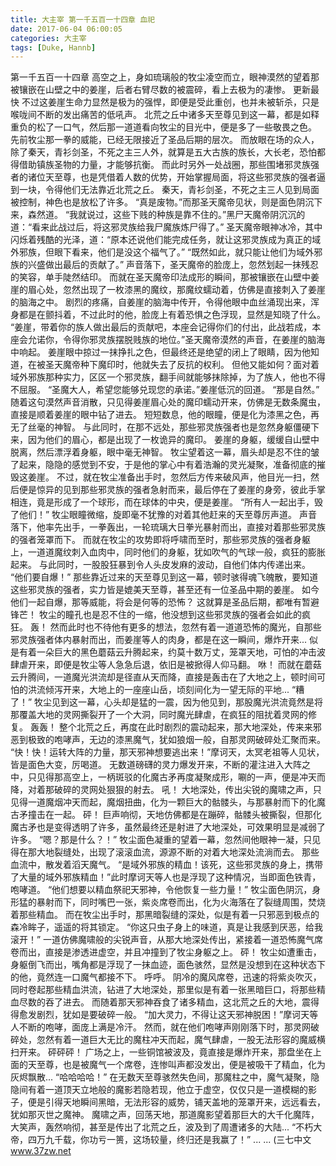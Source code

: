 ```yaml
---
title: 大主宰 第一千五百一十四章 血祀
date: 2017-06-04 06:00:05
categories: 大主宰
tags: [Duke, Hannb]
---
```


第一千五百一十四章
高空之上，身如琉璃般的牧尘凌空而立，眼神漠然的望着那被镶嵌在山壁之中的姜崖，后者右臂尽数的被震碎，看上去极为的凄惨。 更新最快
不过这姜崖生命力显然是极为的强悍，即便是受此重创，也并未被斩杀，只是喉咙间不断的发出痛苦的低吼声。
北荒之丘中诸多天至尊见到这一幕，都是如释重负的松了一口气，然后那一道道看向牧尘的目光中，便是多了一些敬畏之色。
先前牧尘那一拳的威能，已经无限接近了圣品后期的层次。
而放眼在场的众人，除了秦天，青衫剑圣，不死之主三人外，就算是五大古族的族长，大长老，恐怕都得借助镇族圣物的力量，才能够抗衡。
而此时另外一处战圈，那些围堵邪灵族强者的诸位天至尊，也是凭借着人数的优势，开始掌握局面，将这些邪灵族的强者逼到一块，令得他们无法靠近北荒之丘。
秦天，青衫剑圣，不死之主三人见到局面被控制，神色也是放松了许多。
“真是废物。”而那圣天魔帝见状，则是面色阴沉下来，森然道。
“我就说过，这些下贱的种族是靠不住的。”黑尸天魔帝阴沉沉的道：“看来此战过后，将这邪灵族给我尸魔族炼尸得了。”
圣天魔帝眼神冰冷，其中闪烁着残酷的光泽，道：“原本还说他们能完成任务，就让这邪灵族成为真正的域外邪族，但眼下看来，他们是没这个福气了。”
“既然如此，就只能让他们为域外邪族的兴盛做出最后的贡献了。”
声音落下，圣天魔帝的脸庞上，忽然划起一抹残忍的笑容，单手陡然结印。
而就在圣天魔帝印法成形的瞬间，那被镶嵌在山壁中姜崖的眉心处，忽然出现了一枚漆黑的魔纹，那魔纹蠕动着，仿佛是直接刺入了姜崖的脑海之中。
剧烈的疼痛，自姜崖的脑海中传开，令得他眼中血丝涌现出来，浑身都是在颤抖着，不过此时的他，脸庞上有着恐惧之色浮现，显然是知晓了什么。
“姜崖，带着你的族人做出最后的贡献吧，本座会记得你们的付出，此战若成，本座会允诺你，令得你邪灵族摆脱贱族的地位。”圣天魔帝漠然的声音，在姜崖的脑海中响起。
姜崖眼中掠过一抹挣扎之色，但最终还是绝望的闭上了眼睛，因为他知道，在被圣天魔帝种下魔印时，他就失去了反抗的权利。
但他又能如何？面对着域外邪族那种实力，区区一个邪灵族，翻手间就能够抹除掉，为了族人，他也不得不屈服。
“圣魔大人，希望您能够兑现您的承诺。”姜崖低沉的回道。
“那是自然。”
随着这句漠然声音消散，只见得姜崖眉心处的魔印蠕动开来，仿佛是无数条魔虫，直接是顺着姜崖的眼中钻了进去。
短短数息，他的眼瞳，便是化为漆黑之色，再无了丝毫的神智。
与此同时，在那不远处，那些邪灵族强者也是忽然身躯僵硬下来，因为他们的眉心，都是出现了一枚诡异的魔印。
姜崖的身躯，缓缓自山壁中脱离，然后漂浮着身躯，眼中毫无神智。
牧尘望着这一幕，眉头却是忍不住的皱了起来，隐隐的感觉到不安，于是他的掌心中有着浩瀚的灵光凝聚，准备彻底的摧毁这姜崖。
不过，就在牧尘准备出手时，忽然后方传来破风声，他目光一扫，然后便是惊异的见到那些邪灵族的强者急射而来，最后停在了姜崖的身旁，彼此手掌相连，竟是形成了一个球形，而在球体的中央，便是姜崖。
“所有人一起出手，毁了他们！”
牧尘眼瞳微缩，旋即毫不犹豫的对着其他赶来的天至尊厉声道。
声音落下，他率先出手，一拳轰出，一轮琉璃大日拳光暴射而出，直接对着那些邪灵族的强者笼罩而下。
而就在牧尘的攻势即将呼啸而至时，那些邪灵族的强者身躯上，一道道魔纹刺入血肉中，同时他们的身躯，犹如吹气的气球一般，疯狂的膨胀起来。
与此同时，一股股狂暴到令人头皮发麻的波动，自他们体内传递出来。
“他们要自爆！”
那些靠近过来的天至尊见到这一幕，顿时骇得魂飞魄散，要知道这些邪灵族的强者，实力皆是媲美天至尊，甚至还有一位圣品中期的姜崖。
如今他们一起自爆，那等威能，将会是何等的恐怖？
这就算是圣品后期，都唯有暂避锋芒！
牧尘的瞳孔也是忍不住的一缩，他没想到这些邪灵族的强者会如此的疯狂。
轰！
然而此时也不待他有更多的想法，忽然有着一道道恐怖的魔光，自那些邪灵族强者体内暴射而出，而姜崖等人的肉身，都是在这一瞬间，爆炸开来...
似是有着一朵巨大的黑色蘑菇云升腾起来，约莫十数万丈，笼罩天地，可怕的冲击波肆虐开来，即便是牧尘等人急急后退，依旧是被掀得人仰马翻。
咻！
而就在蘑菇云升腾间，一道魔光洪流却是径直从天而降，直接是轰击在了大地之上，顿时间可怕的洪流倾泻开来，大地上的一座座山岳，顷刻间化为一望无际的平地...
“糟了！”
牧尘见到这一幕，心头却是猛的一震，因为他见到，那股魔光洪流竟然是将那覆盖大地的灵网撕裂开了一个大洞，同时魔光肆虐，在疯狂的阻扰着灵网的修复。
轰轰！
整个北荒之丘，再度在此时剧烈的震动起来，那大地深处，传来来邪恶到极致的咆哮声，无边的漆黑魔气，犹如狼烟一般，自那灵网破碎处汇聚而来。
“快！快！运转大阵的力量，那天邪神想要逃出来！”摩诃天，太冥老祖等人见状，皆是面色大变，厉喝道。
无数道磅礴的灵力爆发开来，不断的灌注进入大阵之中，只见得那高空上，一柄斑驳的化魔古矛再度凝聚成形，唰的一声，便是冲天而降，对着那破碎的灵网处狠狠的射去。
吼！
大地深处，传出尖锐的魔啸之声，只见得一道魔烟冲天而起，魔烟扭曲，化为一颗巨大的骷髅头，与那暴射而下的化魔古矛撞击在一起。
砰！
巨声响彻，天地仿佛都是在蹦碎，骷髅头被撕裂，但那化魔古矛也是变得透明了许多，虽然最终还是射进了大地深处，可效果明显是减弱了许多。
“嗯？那是什么？！”
牧尘面色凝重的望着一幕，忽然间他眼神一凝，只见得在那大地裂缝处，出现了滚滚血流，源源不断的对着大地深处流淌而去。
那些血流中，散发着滔天魔气。
“是域外邪族的精血！该死，这些邪灵族的身上，携带了大量的域外邪族精血！”此时摩诃天等人也是浮现了这种情况，当即面色铁青，咆哮道。
“他们想要以精血祭祀天邪神，令他恢复一些力量！”
牧尘面色阴沉，身形猛的暴射而下，同时嘴巴一张，紫炎席卷而出，化为火海落在了裂缝周围，焚烧着那些精血。
而在牧尘出手时，那黑暗裂缝的深处，似是有着一只邪恶到极点的森冷眸子，遥遥的将其锁定。
“你这只虫子身上的味道，真是让我感到厌恶，给我滚开！”
一道仿佛魔啸般的尖锐声音，从那大地深处传出，紧接着一道恐怖魔气席卷而出，直接是渗透进虚空，并且冲撞到了牧尘身躯之上。
砰！
牧尘如遭重击，身躯倒飞而出，嘴角都是浮现了一抹血迹，面色骇然，显然是没想到在这种状态下的他，竟然连一口魔气都接不下。
呼呼。
阴冷的魔风席卷，迅速的将紫炎吹灭，同时卷起那些精血洪流，钻进了大地深处，那里似是有着一张黑暗巨口，将那些精血尽数的吞了进去。
而随着那天邪神吞食了诸多精血，这北荒之丘的大地，震得得愈发剧烈，犹如是要破碎一般。
“加大灵力，不得让这天邪神脱困！”摩诃天等人不断的咆哮，面庞上满是冷汗。
然而，就在他们咆哮声刚刚落下时，那灵网破碎处，忽然有着一道巨大无比的魔柱冲天而起，魔气肆虐，一股无法形容的魔威横扫开来。
砰砰砰！
广场之上，一些铜馆被波及，竟直接是爆炸开来，那盘坐在上面的天至尊，也是被魔气一个席卷，连惨叫声都没发出，便是被吸干了精血，化为灰烬飘散...
“哈哈哈哈！”
在无数天至尊骇然失色间，那魔柱之中，魔气凝聚，隐隐间有着一道顶天立地般的魔影若隐若现，他立于虚空，仅仅只是一道模糊的影子，便是引得天地瞬间黑暗，无法形容的威势，铺天盖地的笼罩开来，远远看去，犹如那灭世之魔神。
魔啸之声，回荡天地，那道魔影望着那巨大的大千化魔阵，大笑声，轰然响彻，甚至是传出了北荒之丘，波及到了周遭诸多的大陆...
“不朽大帝，四万九千载，你功亏一篑，这场较量，终归还是我赢了！”
...
...
(三七中文 www.37zw.net